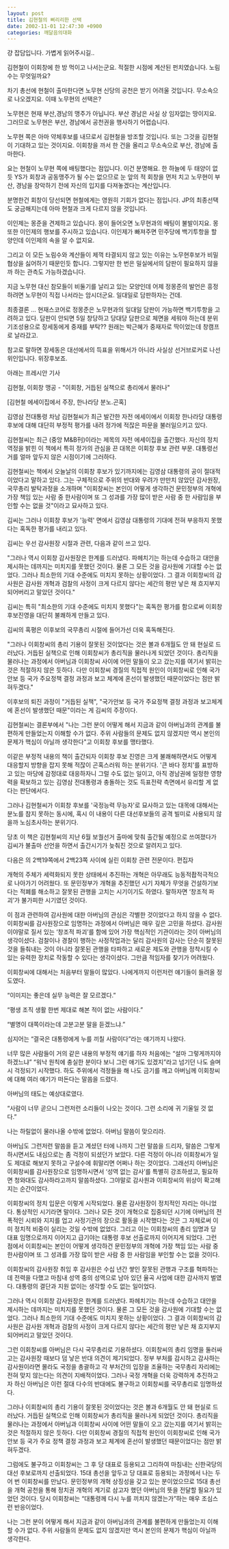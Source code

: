 ```yaml
---
layout: post
title: 김현철의 삐리리한 선택
date: 2002-11-01 12:47:30 +0900
categories: 깨달음의대화
---
```

걍 잡담입니다. 가볍게 읽어주시길..
  

  
김현철이 이회창에 한 방 먹이고 나서는군요. 적절한 시점에 계산된 펀치였습니다. 노림수는 무엇일까요?
  

  
차기 총선에 현철이 출마한다면 노무현 신당의 공천은 받기 어려울 것입니다. 무소속으로 나오겠지요. 이때 노무현의 선택은?
  

  
노무현은 현재 부산,경남의 맹주가 아닙니다. 부산 경남은 사실 상 임자없는 땅이지요. 그러므로 노무현은 부산, 경남에서 공천권을 행사하기 어렵습니다.
  

  
노무현 쪽은 아마 약체후보를 내므로서 김현철을 방조할 것입니다. 또는 그것을 김현철이 기대하고 있는 것이지요. 이회창을 까서 한 건을 올리고 무소속으로 부산, 경남에 출마한다.
  

  
요는 현철이 노무현 쪽에 배팅했다는 점입니다. 이건 분명해요. 한 하늘에 두 태양이 없듯 YS가 회창과 공동맹주가 될 수는 없으므로 눈 앞의 적 회창을 먼저 치고 노무현이 부산, 경남을 장악하기 전에 자신의 입지를 다져놓겠다는 계산입니다.
  

  
분명한건 회창이 당선되면 현철에게는 영원히 기회가 없다는 점입니다. JP의 최종선택도 궁금해지는데 아마 현철과 크게 다르지 않을 것입니다.
  

  
이인제는 몽준을 견제하고 있습니다. 몽이 들어오면 노무현과의 배팅이 불발이지요. 몽 또한 이인제의 행보를 주시하고 있습니다. 이인제가 빠져주면 민주당에 백기투항을 할 양인데 이인제의 속을 알 수 없지요.
  

  
그리고 이 모든 노림수와 계산들이 제꺽 타결되지 않고 있는 이유는 노무현후보가 비밀협상을 싫어하기 때문인듯 합니다. 그렇지만 한 번은 밀실에서의 담판이 필요하지 않을 까 하는 관측도 가능하겠습니다.
  

  
지금 노무현 대신 참모들이 비둘기를 날리고 있는 모양인데 어제 정몽준의 발언은 흥정하려면 노무현이 직접 나서라는 암시더군요. 일대일로 담판하자는 건데.
  

  
최종결론 ... 현재스코어로 정몽준은 노무현과의 일대일 담판이 가능하면 백기투항을 고려하고 있다. 담판이 안되면 5일 창당하고 당대당 담판으로 체면을 세워야 하는데 분위기조성용으로 장세동에게 중재를 부탁?? 원래는 박근혜가 중재자로 딱이었는데 창캠프로 날라갔고.
  

  
참고로 말하면 장세동은 대선에서의 득표을 위해서가 아니라 사실상 선거브로커로 나선 위인입니다. 위장후보죠.
  

  

  
아래는 프레시안 기사
  

  
김현철, 이회창 맹공 - "이회창, 거듭된 실책으로 총리에서 물러나"
  
[김현철 에세이집에서 주장, 한나라당 분노.곤혹]
  

  
김영삼 전대통령 차남 김현철씨가 최근 발간한 자전 에세이에서 이회창 한나라당 대통령후보에 대해 대단히 부정적 평가를 내려 정가에 적잖은 파문을 불러일으키고 있다.
  

   
김현철씨는 최근 (중앙 M&B刊)이라는 제목의 자전 에세이집을 출간했다. 자신의 정치역정을 밝힌 이 책에서 특히 정가의 관심을 끈 대목은 이회창 후보 관련 부문. 대통령선거를 얼마 앞두지 않은 시점이기에 그러하다.
  

   
김현철씨는 책에서 오늘날의 이회창 후보가 있기까지에는 김영삼 대통령의 공이 절대적이었다고 말하고 있다. 그는 구체적으로 주위의 반대와 우려가 만만치 않았던 감사원장, 국무총리 발탁과정을 소개하며 "이회창씨는 본인이 어떻게 생각하건 문민정부의 개혁에 가장 책임 있는 사람 중 한사람이며 또 그 성과를 가장 많이 받은 사람 중 한 사람임을 부인할 수는 없을 것"이라고 묘사하고 있다.
  

   
김씨는 그러나 이회창 후보가 '능력' 면에서 김영삼 대통령의 기대에 전혀 부응하지 못했다는 혹독한 평가를 내리고 있다.
  

   
김씨는 우선 감사원장 시절과 관련, 다음과 같이 쓰고 있다.
  

   
"그러나 역시 이회창 감사원장은 한계를 드러냈다. 파헤치기는 하는데 수습하고 대안을 제시하는 데까지는 미치지를 못했던 것이다. 물론 그 모든 것을 감사원에 기대할 수는 없었다. 그러나 최소한의 기대 수준에도 미치지 못하는 상황이었다. 그 결과 이회창씨의 감사원은 감사원 개혁과 검찰의 사정이 크게 다르지 않다는 세간의 평만 낳은 채 흐지부지되어버리고 말았던 것이다."
  

   
김씨는 특히 "최소한의 기대 수준에도 미치지 못했다"는 혹독한 평가를 함으로써 이회창 후보진영을 대단히 불쾌하게 만들고 있다.
  

   
김씨의 혹평은 이후보의 국무총리 시절에 들어가선 더욱 혹독해진다.
  

   
"그러나 이회창씨의 총리 기용이 잘못된 것이었다는 것은 볼과 6개월도 안 돼 현실로 드러났다. 거듭된 실책으로 인해 이회창씨가 총리직을 물러나게 되었던 것이다. 총리직을 물러나는 과정에서 아버님과 이회창씨 사이에 어떤 말들이 오고 갔는지를 여기서 밝히는 것은 적절하지 않은 듯하다. 다만 이회창씨 경질의 직접적 원인이 이회창씨로 인해 국가안보 등 국가 주요정책 결정 과정과 보고 체계에 혼선이 발생했던 때문이었다는 점만 밝혀두겠다."
  

   
이후보의 퇴진 과정이 "거듭된 실책", "국가안보 등 국가 주요정책 결정 과정과 보고체계에 혼선이 발생했던 때문"이라는 게 김씨의 주장이다.
  

   
김현철씨는 결론부에서 "나는 그런 분이 어떻게 해서 지금과 같이 아버님과의 관계를 불편하게 만들었는지 이해할 수가 없다. 주위 사람들의 문제도 없지 않겠지만 역시 본인의 문제가 핵심이 아닐까 생각한다"고 이회창 후보를 맹타했다.
  

   
이같은 부정적 내용의 책이 출간되자 이회창 후보 진영은 크게 불쾌해하면서도 어떻게 대응할지 방향을 잡지 못해 적잖이 곤혹스러워 하는 분위기다. '큰 바다 정치'를 표방하고 있는 마당에 감정대로 대응하자니 그럴 수도 없는 일이고, 아직 경남권에 일정한 영향력을 확보하고 있는 김영삼 전대통령과 충돌하는 것도 득표전략 측면에서 유리할 게 없다는 판단에서다.
  

   
그러나 김현철씨가 이회창 후보를 '국정능력 무능자'로 묘사하고 있는 대목에 대해서는 분노를 참지 못하는 동시에, 혹시 이 내용이 다른 대선후보들의 공격 빌미로 사용되지 않을까 노심초사하는 분위기다.
  

   
당초 이 책은 김현철씨의 지난 6월 보궐선거 출마에 맞춰 출간될 예정으로 쓰여졌다가 김씨가 불출마 선언을 하면서 출간시기가 늦춰진 것으로 알려지고 있다.
  

   
다음은 의 2백19쪽에서 2백23쪽 사이에 실린 이회창 관련 전문이다. 편집자
  

   

  

   
개혁의 주체가 세력화되지 못한 상태에서 추진하는 개혁은 아무래도 능동적&#52533;적극적으로 나아가기 어려웠다. 또 문민정부가 개혁을 추진했던 시기 자체가 무엇을 건설하기보다는 적폐를 해소하고 잘못된 관행을 고치는 시기이기도 하였다. 말하자면 ‘창조적 파괴’가 불가피한 시기였던 것이다.
  

   
이 점과 관련하여 감사원에 대한 아버님의 관심은 각별한 것이었다고 하지 않을 수 없다. 이회창씨를 감사원장으로 임명하는 과정에서 아버님은 매우 깊은 고민을 하셨다. 감사원이야말로 질서 있는 ‘창조적 파괴’를 함에 있어 가장 핵심적인 기관이라는 것이 아버님의 생각이셨다. 검찰이나 경찰이 행하는 사정작업과는 달리 감사원의 감사는 단순히 잘못된 것을 들춰내는 것이 아니라 잘못된 관행을 타파하고 새로운 제도와 관행을 정착시킬 수 있는 유력한 장치로 작동할 수 있다는 생각이셨다. 그만큼 적임자를 찾기가 어려웠다.
  

   
이회창씨에 대해서는 처음부터 말들이 많았다. 나에게까지 이런저런 얘기들이 들려올 정도였다.
  

   
“이미지는 좋은데 실무 능력은 잘 모르겠다.”
   
“평생 조직 생활 한번 제대로 해본 적이 없는 사람이다.”
   
“별명이 대쪽이라는데 고분고분 말을 듣겠느냐.”
   
심지어는 “결국은 대통령에게 누를 끼칠 사람이다”라는 얘기까지 나왔다.
  

   
너무 많은 사람들이 거의 같은 내용의 부정적 얘기를 하자 처음에는 “설마 그렇게까지야 하겠느냐” “워낙 원칙에 충실한 분이다 보니 그런 애기도 있겠지”라고 넘기던 나도 슬며시 걱정되기 시작했다. 하도 주위에서 걱정들을 해 나도 금기를 깨고 아버님께 이회창씨에 대해 여러 얘기가 떠돈다는 말씀을 드렸다.
  

   
아버님의 태도는 예상대로였다.
  

   
“사람이 너무 곧으니 그런저런 소리들이 나오는 것이다. 그런 소리에 귀 기울일 것 없다.”
  

   
나는 하릴없이 물러나올 수밖에 없었다. 아버님 말씀이 맞으리라.
  

   
아버님도 그런저런 말씀을 듣고 계셨던 터에 나까지 그런 말씀을 드리자, 말씀은 그렇게 하시면서도 내심으로는 좀 걱정이 되셨던가 보았다. 다른 걱정이 아니라 이회창씨가 일도 제대로 해보지 못하고 구설수에 휘말리면 어쩌나 하는 것이었다. 그래선지 아버님은 이회창씨를 감사원장으로 임명하시면서 ‘성역 없는 감사’를 특별히 강조하셨고, 필요하면 청와대도 감사하라고까지 말씀하셨다. 그야말로 감사원과 이회창씨의 위상이 확고해지는 순간이었다.
  

   
이회창씨의 정치 입문은 이렇게 시작되었다. 물론 감사원장이 정치적인 자리는 아니었다. 통상적인 시기라면 말이다. 그러나 모든 것이 개혁으로 집중되던 시기에 아버님의 전폭적인 시뢰와 지지를 업고 사정기관의 장으로 활동을 시작했다는 것은 그 자체로써 이미 정치적 비중이 실리는 것일 수밖에 없었다. 그리고 이는 이회창씨의 총리 임명과 당 대표 임명으로까지 이어지고 급기야는 대통령 후보 선출로까지 이어지게 되었다. 그런 점에서 이회창씨는 본인이 어떻게 생각하건 문민정부의 개혁에 가장 책임 있는 사람 중 한사람이며 또 그 성과를 가장 많이 받은 사람 중 한 사람임을 부인할 수는 없을 것이다.
  

   
이회창씨의 감사원장 취임 후 감사원은 수십 년간 쌓인 잘못된 관행과 구조를 혁파하는 데 전력을 다했고 마침내 성역 중의 성역으로 남아 있던 율곡 사업에 대한 감사까지 벌였다. 대통령의 결단과 지원 없이는 생각할 수도 없는 일이었다.
  

   
그러나 역시 이회창 감사원장은 한계를 드러냈다. 파헤치기는 하는데 수습하고 대안을 제시하는 데까지는 미치지를 못했던 것이다. 물론 그 모든 것을 감사원에 기대할 수는 없었다. 그러나 최소한의 기대 수준에도 미치지 못하는 상황이었다. 그 결과 이회창씨의 감사원은 감사원 개혁과 검찰의 사정이 크게 다르지 않다는 세간의 평만 낳은 채 흐지부지되어버리고 말았던 것이다.
  

   
그런 이회창씨를 아버님은 다시 국무총리로 기용하셨다. 이회창씨의 총리 임명을 둘러싸고는 감사원장 때보다 덤 낳은 반대 의견이 제기되었다. 정부 부처를 감시하고 감사하는 감사원이라면 몰라도 국정을 총괄하고 각 부처간의 입장을 조율하는 국무총리 자리에는 전혀 맞지 않는다는 의견이 지배적이었다. 그러나 국정 개혁을 더욱 강력하게 추진하고자 하신 아버님은 이런 절대 다수의 반대에도 불구하고 이회창씨를 국무총리로 임명하셨다.
  

   
그러나 이회창씨의 총리 기용이 잘못된 것이었다는 것은 볼과 6개월도 안 돼 현실로 드러났다. 거듭된 실책으로 인해 이회창씨가 총리직을 물러나게 되었던 것이다. 총리직을 물러나는 과정에서 아버님과 이회창씨 사이에 어떤 말들이 오고 갔는지를 여기서 밝히는 것은 적절하지 않은 듯하다. 다만 이회창씨 경질의 직접적 원인이 이회창씨로 인해 국가 안보 등 국가 주요 정책 결정 과정과 보고 체계에 혼선이 발생했던 때문이었다는 점만 밝혀두겠다.
  

   
그럼에도 불구하고 이회창씨는 그 후 당 대표로 등용되고 그리하여 마침내는 신한국당의 대선 후보로까지 선출되었다. 15대 총선을 앞두고 당 대표로 등용되는 과정에서 나는 두어 번 이회창씨를 만났다. 문민정부의 개혁 상징성을 갖고 있는 분이었으므로 15대 총선을 개혁 공천을 통해 정치권 개혁의 계기로 삼고자 했던 아버님의 뜻을 전달할 필요가 있었던 것이다. 당시 이회창씨는 “대통령께 다시 누를 끼치지 않겠는가”하는 매우 조심스런 반응이었다.
  

   
나는 그런 분이 어떻게 해서 지금과 같이 아버님과의 관계를 불편하게 만들었는지 이해할 수가 없다. 주위 사람들의 문제도 없지 않겠지만 역시 본인의 문제가 핵심이 아닐까 생각한다.